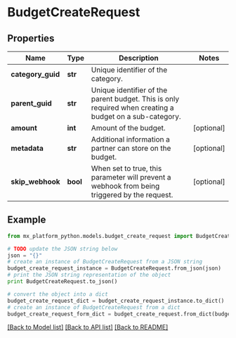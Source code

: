 # BudgetCreateRequest


## Properties
Name | Type | Description | Notes
------------ | ------------- | ------------- | -------------
**category_guid** | **str** | Unique identifier of the category. | 
**parent_guid** | **str** | Unique identifier of the parent budget. This is only required when creating a budget on a sub-category. | 
**amount** | **int** | Amount of the budget. | [optional] 
**metadata** | **str** | Additional information a partner can store on the budget. | [optional] 
**skip_webhook** | **bool** | When set to true, this parameter will prevent a webhook from being triggered by the request. | [optional] 

## Example

```python
from mx_platform_python.models.budget_create_request import BudgetCreateRequest

# TODO update the JSON string below
json = "{}"
# create an instance of BudgetCreateRequest from a JSON string
budget_create_request_instance = BudgetCreateRequest.from_json(json)
# print the JSON string representation of the object
print BudgetCreateRequest.to_json()

# convert the object into a dict
budget_create_request_dict = budget_create_request_instance.to_dict()
# create an instance of BudgetCreateRequest from a dict
budget_create_request_form_dict = budget_create_request.from_dict(budget_create_request_dict)
```
[[Back to Model list]](../README.md#documentation-for-models) [[Back to API list]](../README.md#documentation-for-api-endpoints) [[Back to README]](../README.md)


